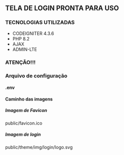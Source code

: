 ## TELA DE LOGIN PRONTA PARA USO

### TECNOLOGIAS UTILIZADAS

+ CODEIGNITER 4.3.6
+ PHP 8.2
+ AJAX
+ ADMIN-LTE

### ATENÇÃO!!!

### Arquivo de configuração
#### .env

#### Caminho das imagens
##### Imagem de Favicon
public/favicon.ico

##### Imagem de login
public/theme/img/login/logo.svg
